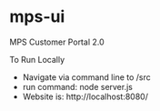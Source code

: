 # mps-ui
MPS Customer Portal 2.0

To Run Locally 
 * Navigate via command line to /src 
 * run command:  node server.js
 * Website is: http://localhost:8080/

